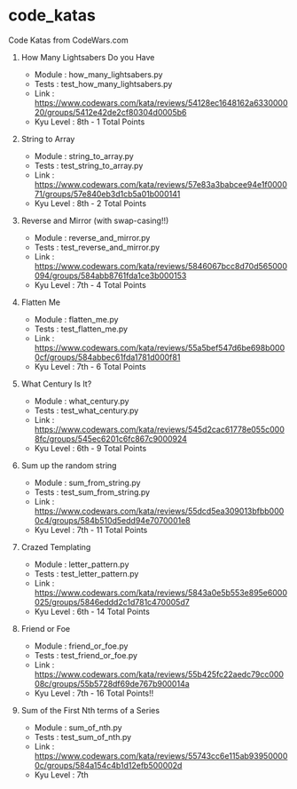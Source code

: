 # code_katas
Code Katas from CodeWars.com

1.
    How Many Lightsabers Do you Have
    - Module : how_many_lightsabers.py
    - Tests : test_how_many_lightsabers.py
    - Link : https://www.codewars.com/kata/reviews/54128ec1648162a633000020/groups/5412e42de2cf80304d0005b6
    - Kyu Level : 8th - 1 Total Points

2.
    String to Array
    - Module : string_to_array.py
    - Tests : test_string_to_array.py
    - Link : https://www.codewars.com/kata/reviews/57e83a3babcee94e1f000071/groups/57e840eb3d1cb5a01b000141
    - Kyu Level : 8th - 2 Total Points

3.
    Reverse and Mirror (with swap-casing!!)
    - Module : reverse_and_mirror.py
    - Tests : test_reverse_and_mirror.py
    - Link : https://www.codewars.com/kata/reviews/5846067bcc8d70d565000094/groups/584abb8761fda1ce3b000153
    - Kyu Level : 7th - 4 Total Points

4.
    Flatten Me
    - Module : flatten_me.py
    - Tests : test_flatten_me.py
    - Link : https://www.codewars.com/kata/reviews/55a5bef547d6be698b0000cf/groups/584abbec61fda1781d000f81
    - Kyu Level : 7th - 6 Total Points

5.
    What Century Is It?
    - Module : what_century.py
    - Tests : test_what_century.py
    - Link : https://www.codewars.com/kata/reviews/545d2cac61778e055c0008fc/groups/545ec6201c6fc867c9000924
    - Kyu Level : 6th - 9 Total Points

6.
    Sum up the random string
    - Module : sum_from_string.py
    - Tests : test_sum_from_string.py
    - Link : https://www.codewars.com/kata/reviews/55dcd5ea309013bfbb0000c4/groups/584b510d5edd94e7070001e8
    - Kyu Level : 7th - 11 Total Points

7.
    Crazed Templating
    - Module : letter_pattern.py
    - Tests : test_letter_pattern.py
    - Link : https://www.codewars.com/kata/reviews/5843a0e5b553e895e6000025/groups/5846eddd2c1d781c470005d7
    - Kyu Level : 6th - 14 Total Points

8.
    Friend or Foe
    - Module : friend_or_foe.py
    - Tests : test_friend_or_foe.py
    - Link : https://www.codewars.com/kata/reviews/55b425fc22aedc79cc00008c/groups/55b5728df69de767b900014a
    - Kyu Level : 7th - 16 Total Points!!

9. 
    Sum of the First Nth terms of a Series
    - Module : sum_of_nth.py
    - Tests : test_sum_of_nth.py
    - Link : https://www.codewars.com/kata/reviews/55743cc6e115ab939500000c/groups/584a154c4b1d12efb500002d
    - Kyu Level : 7th

